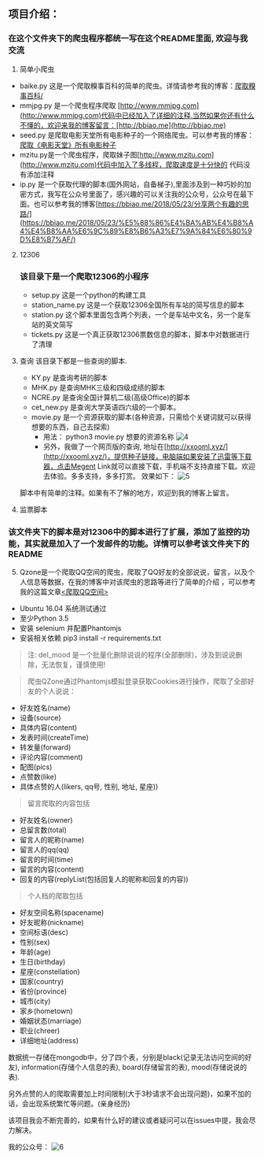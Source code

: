 ## 项目介绍：

### 在这个文件夹下的爬虫程序都统一写在这个README里面, 欢迎与我交流

1. 简单小爬虫
  + baike.py  这是一个爬取糗事百科的简单的爬虫。详情请参考我的博客：[爬取糗事百科/][1]
  + mmjpg.py  是一个爬虫程序爬取 [http://www.mmjpg.com](http://www.mmjpg.com)代码中已经加入了详细的注释.当然如果你还有什么不懂的，欢迎来我的博客留言：[http://bbiao.me](http://bbiao.me)
  + seed.py  是爬取电影天堂所有电影种子的一个网络爬虫。可以参考我的博客：[爬取《电影天堂》所有电影种子][2]
  + mzitu.py是一个爬虫程序，爬取妹子图[http://www.mzitu.com](http://www.mzitu.com)代码中加入了多线程，爬取速度是十分快的
  代码没有添加注释
  + ip.py 是一个获取代理的脚本(国外网站，自备梯子),里面涉及到一种巧妙的加密方式，我写在公众号里面了，感兴趣的可以关注我的公众号，公众号在最下面。也可以参考我的博客[https://bbiao.me/2018/05/23/分享两个有趣的思路/](https://bbiao.me/2018/05/23/%E5%88%86%E4%BA%AB%E4%B8%A4%E4%B8%AA%E6%9C%89%E8%B6%A3%E7%9A%84%E6%80%9D%E8%B7%AF/)

2. 12306
   ### 该目录下是一个爬取12306的小程序
   - setup.py 这是一个python的构建工具
   - station_name.py 这是一个获取12306全国所有车站的简写信息的脚本
   - station.py 这个脚本里面包含两个列表，一个是车站中文名，另一个是车站的英文简写
   - tickets.py 这是一个真正获取12306票数信息的脚本，脚本中对数据进行了清理

3. 查询
   该目录下都是一些查询的脚本.
   + KY.py 是查询考研的脚本
   + MHK.py 是查询MHK三级和四级成绩的脚本
   + NCRE.py 是查询全国计算机二级(高级Office)的脚本
   + cet_new.py 是查询大学英语四六级的一个脚本。
   + movie.py 是一个资源获取的脚本(各种资源，只需给个关键词就可以获得想要的东西，自己去探索)
     + 用法： python3 movie.py 想要的资源名称
       ![4][4]
     + 另外，我做了一个网页版的查询, 地址在[http://xxooml.xyz/](http://xxooml.xyz/)，提供种子链接，电脑端如果安装了迅雷等下载器，点击Megent Link就可以直接下载，手机端不支持直接下载。欢迎去体验。多多支持，多多打赏。
     效果如下：
     ![5][5]

   脚本中有简单的注释。如果有不了解的地方，欢迎到我的博客上留言。

4. 监票脚本
  ### 该文件夹下的脚本是对12306中的脚本进行了扩展，添加了监控的功能，其实就是加入了一个发邮件的功能。详情可以参考该文件夹下的README

5. Qzone是一个爬取QQ空间的爬虫，爬取了QQ好友的全部说说，留言，以及个人信息等数据，在我的博客中对该爬虫的思路等进行了简单的介绍
，可以参考我的这篇文章[<爬取QQ空间>][3]

* Ubuntu 16.04 系统测试通过
* 至少Python 3.5
* 安装 selenium 并配置Phantomjs
* 安装相关依赖 pip3 install -r requirements.txt

> 注: del_mood 是一个批量化删除说说的程序(全部删除)，涉及到说说删除，无法恢复，谨慎使用!

 >爬虫QZone通过Phantomjs模拟登录获取Cookies进行操作，爬取了全部好友的个人说说：


 + 好友姓名(name)
 + 设备(source)
 + 具体内容(content)
 + 发表时间(createTime)
 + 转发量(forward)
 + 评论内容(comment)
 + 配图(pics)
 + 点赞数(like)
 + 具体点赞的人(likers, qq号, 性别, 地址, 星座))

 >留言爬取的内容包括

 * 好友姓名(owner)
 * 总留言数(total)
 * 留言人的昵称(name)
 * 留言人的qq(qq)
 * 留言的时间(time)
 * 留言的内容(content)
 * 回复的内容(replyList(包括回复人的昵称和回复的内容))

 >个人档的爬取包括

 + 好友空间名称(spacename)
 + 好友昵称(nickname)
 + 空间标语(desc)
 + 性别(sex)
 + 年龄(age)
 + 生日(birthday)
 + 星座(constellation)
 + 国家(country)
 + 省份(province)
 + 城市(city)
 + 家乡(hometown)
 + 婚姻状态(marriage)
 + 职业(chreer)
 + 详细地址(address)

数据统一存储在mongodb中，分了四个表，分别是black(记录无法访问空间的好友), information(存储个人信息的表), board(存储留言的表), mood(存储说说的表).

另外点赞的人的爬取需要加上时间限制(大于3秒请求不会出现问题)，如果不加的话，会出现系统繁忙等问题。(亲身经历)

该项目我会不断完善的，如果有什么好的建议或者疑问可以在issues中提，我会尽力解决。

我的公众号：
![6][6]




[1]: http://bbiao.me/2017/09/01/%E7%88%AC%E5%8F%96%E7%B3%97%E4%BA%8B%E7%99%BE%E7%A7%91/
[2]: http://bbiao.me/2017/09/17/%E7%88%AC%E5%8F%96%E3%80%8A%E7%94%B5%E5%BD%B1%E5%A4%A9%E5%A0%82%E3%80%8B%E6%89%80%E6%9C%89%E7%94%B5%E5%BD%B1%E7%A7%8D%E5%AD%90/
[3]: http://bbiao.me/2017/11/23/%E7%88%AC%E5%8F%96QQ%E7%A9%BA%E9%97%B4/
[4]: http://oxwgzg29g.bkt.clouddn.com/useage.png
[5]: http://oxwgzg29g.bkt.clouddn.com/use2.png
[6]: https://bbiao.me/images/gzh.jpg
